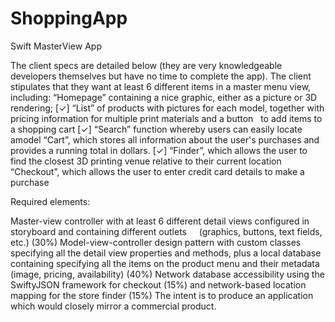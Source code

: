 # ShoppingApp
Swift MasterView App


The client specs are detailed below (they are very knowledgeable developers themselves but have no time to complete the app). The client stipulates that they want at least 6 different items in a master menu view, including:
  “Homepage” containing a nice graphic, either as a picture or 3D rendering; [✓]
  “List” of products with pictures for each model, together with pricing information for multiple print materials and a button   to add items to a shopping cart [✓]
  “Search” function whereby users can easily locate amodel
  “Cart”, which stores all information about the user's purchases and provides a running total in dollars. [✓]
  “Finder”, which allows the user to find the closest 3D printing venue relative to their current location
  “Checkout”, which allows the user to enter credit card details to make a purchase

Required elements:

  Master-view controller with at least 6 different detail views configured in storyboard and containing different outlets      (graphics, buttons, text fields, etc.) (30%)
Model-view-controller design pattern with custom classes specifying all the detail view properties and methods, plus a local database containing specifying all the items on the product menu and their metadata (image, pricing, availability) (40%)
Network database accessibility using the SwiftyJSON framework for checkout (15%) and network-based location mapping for the store finder (15%)
The intent is to produce an application which would closely mirror a commercial product.
